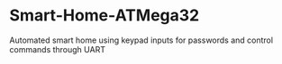 # Smart-Home-ATMega32
Automated smart home using keypad inputs for passwords and control commands through UART
